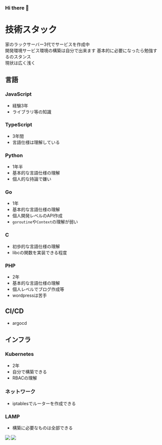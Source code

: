 ### Hi there 👋

# 技術スタック
家のラックサーバー3代でサービスを作成中  
開発環境サービス環境の構築は自分で出来ます
基本的に必要になったら勉強するのスタンス  
現状は広く浅く  

## 言語
### JavaScript
- 経験3年
- ライブラリ等の知識

### TypeScript
- 3年間
- 言語仕様は理解している

### Python
- 1年半
- 基本的な言語仕様の理解
- 個人的な持論で嫌い

### Go
- 1年
- 基本的な言語仕様の理解
- 個人開発レベルのAPI作成
- `goroutine`や`Context`の理解が弱い

### C
- 初歩的な言語仕様の理解
- libcの関数を実装できる程度

### PHP
- 2年
- 基本的な言語仕様の理解
- 個人レベルでブログ作成等
- wordpressは苦手

## CI/CD
- argocd

## インフラ
### Kubernetes
- 2年
- 自分で構築できる
- RBACの理解

### ネットワーク
- iptablesでルーターを作成できる

### LAMP
- 構築に必要なものは全部できる

<a href="https://github.com/anuraghazra/github-readme-stats">
  <img align="left" src="https://github-readme-stats.vercel.app/api?username=ES-Yukun&count_private=true&show_icons=true&theme=radical" />
</a>
<a href="https://github.com/anuraghazra/github-readme-stats">
  <img align="left" src="https://github-readme-stats.vercel.app/api/top-langs/?username=ES-Yukun" />
</a>
